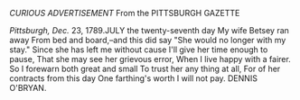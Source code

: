 *CURIOUS ADVERTISEMENT* From the PITTSBURGH GAZETTE*Pittsburgh, Dec.* 23, 1789.JULY the twenty-seventh day My wife Betsey ran away From bed and
                    board,–and this did say "She would no longer with my stay."
                    Since she has left me without cause I'll give her time enough to
                    pause, That she may see her grievous error, When I live happy with a
                    fairer. So I forewarn both great and small To trust her any thing at
                    all, For of her contracts from this day One farthing's worth I will
                    not pay. DENNIS O'BRYAN.